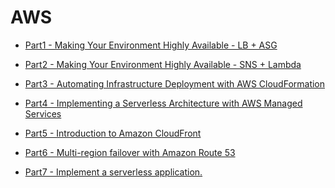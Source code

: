 # AWS

- [Part1 - Making Your Environment Highly Available - LB + ASG](https://github.com/DonghaoWu/AWS/blob/master/AWS-SAA/1.High-availability(part1).md) 

- [Part2 - Making Your Environment Highly Available - SNS + Lambda](https://github.com/DonghaoWu/AWS/blob/master/AWS-SAA/2.High-availability(part2).md) 

- [Part3 - Automating Infrastructure Deployment with AWS CloudFormation](https://github.com/DonghaoWu/AWS/blob/master/AWS-SAA/3.CloudFormation.md)

- [Part4 - Implementing a Serverless Architecture with AWS Managed Services](https://github.com/DonghaoWu/AWS/blob/master/AWS-SAA/4.Serverless-Architecture.md) 

- [Part5 - Introduction to Amazon CloudFront](https://github.com/DonghaoWu/AWS/blob/master/AWS-SAA/5.CloudFront-distribution.md)

- [Part6 - Multi-region failover with Amazon Route 53](https://github.com/DonghaoWu/AWS/blob/master/AWS-SAA/6.Multi-Region%20Failover(Route%2053).md) 

- [Part7 - Implement a serverless application.](https://github.com/DonghaoWu/AWS/blob/master/AWS-SAA/6.Multi-Region%20Failover(Route%2053).md) 